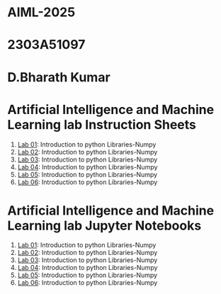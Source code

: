 # AIML-2025
# 2303A51097
# D.Bharath Kumar
# Artificial Intelligence and Machine Learning lab Instruction Sheets
1. [Lab 01](https://github.com/2303A51097/AIML-2025/blob/main/AIML_A1.pdf): Introduction to python Libraries-Numpy
1. [Lab 02](https://github.com/2303A51097/AIML-2025/blob/main/AIML_A2%20(1).pdf): Introduction to python Libraries-Numpy
1. [Lab 03](https://github.com/2303A51097/AIML-2025/blob/main/AIML_A3.pdf): Introduction to python Libraries-Numpy
1. [Lab 04](https://github.com/2303A51097/AIML-2025/blob/main/AIML_A4.pdf): Introduction to python Libraries-Numpy
2. [Lab 05](): Introduction to python Libraries-Numpy
3. [Lab 06](): Introduction to python Libraries-Numpy

# Artificial Intelligence and Machine Learning lab Jupyter Notebooks
1. [Lab 01](): Introduction to python Libraries-Numpy
1. [Lab 02](): Introduction to python Libraries-Numpy
1. [Lab 03](): Introduction to python Libraries-Numpy
1. [Lab 04](): Introduction to python Libraries-Numpy
2. [Lab 05](): Introduction to python Libraries-Numpy
3. [Lab 06](): Introduction to python Libraries-Numpy
